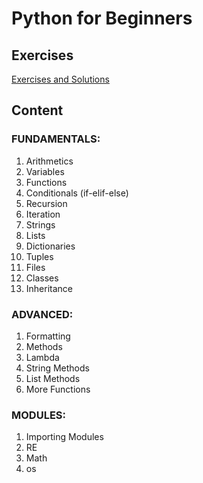# Python for Beginners
## Exercises

[Exercises and Solutions](https://github.com/n0t0/py-regiment/tree/master/exercises)

## Content

### FUNDAMENTALS:

1. Arithmetics
2. Variables
3. Functions
4. Conditionals (if-elif-else)
5. Recursion  
6. Iteration
7. Strings
8. Lists
9. Dictionaries
10. Tuples  
11. Files
12. Classes
13. Inheritance

### ADVANCED:

1. Formatting
1. Methods
1. Lambda
1. String Methods
1. List Methods
1. More Functions

### MODULES:

1. Importing Modules
1. RE
1. Math
1. os
